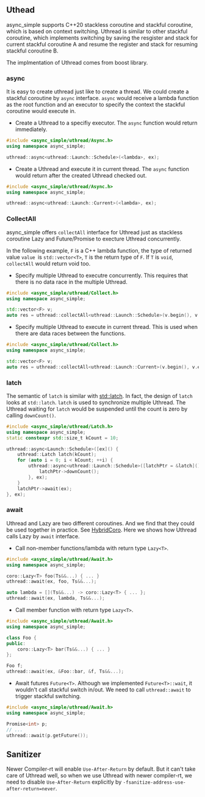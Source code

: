 ## Uthead

async_simple supports C++20 stackless coroutine and stackful coroutine, which is based on context switching.
Uthread is similar to other stackful coroutine, which implements switching by saving the resgister and stack for current stackful coroutine A and resume the register and stack for resuming stackful coroutine B.

The implmentation of Uthread comes from boost library.

### async

It is easy to create uthread just like to create a thread. We could create a stackful coroutine by `async` interface. `async` would receive a lambda function as the root function and an executor to specify the context the stackful coroutine would execute in.

- Create a Uthread to a specifiy executor. The `async` function would return immediately.

```cpp
#include <async_simple/uthread/Async.h>
using namespace async_simple;

uthread::async<uthread::Launch::Schedule>(<lambda>, ex);
```

- Create a Uthread and execute it in current thread. The `async` function would return after the created Uthread checked out.

```cpp
#include <async_simple/uthread/Async.h>
using namespace async_simple;

uthread::async<uthread::Launch::Current>(<lambda>, ex);
```

### CollectAll

async_simple offers `collectAll` interface for Uthread just as stackless coroutine Lazy and Future/Promise to execture Uthread concurrently.

In the following example, `F` is a C++ lambda function, the type of returned value `value `is `std::vector<T>`, `T` is the return type of `F`. If `T` is `void`, `collectAll` would return void too.

- Specify multiple Uthread to executre concurrently. This requires that there is no data race in the multiple Uthread.

```cpp
#include <async_simple/uthread/Collect.h>
using namespace async_simple;

std::vector<F> v;
auto res = uthread::collectAll<uthread::Launch::Schedule>(v.begin(), v.end(), ex);
```

- Specify multiple Uthread to execute in current thread. This is used when there are data races between the functions.

```cpp
#include <async_simple/uthread/Collect.h>
using namespace async_simple;

std::vector<F> v;
auto res = uthread::collectAll<uthread::Launch::Current>(v.begin(), v.end(), ex);
```

### latch

The semantic of `latch` is similar with [std::latch](https://en.cppreference.com/w/cpp/thread/latch). In fact, the design of `latch` looks at `std::latch`.
`latch` is used to synchronize multiple Uthread. The Uthread waiting for `latch` would be suspended until the count is zero by calling `downCount()`.

```cpp
#include <async_simple/uthread/Latch.h>
using namespace async_simple;
static constexpr std::size_t kCount = 10;

uthread::async<Launch::Schedule>([ex]() {
    uthread::Latch latch(kCount);
    for (auto i = 0; i < kCount; ++i) {
        uthread::async<uthread::Launch::Schedule>([latchPtr = &latch]() {
            latchPtr->downCount();
        }, ex);
    }
    latchPtr->await(ex);
}, ex);
```

### await

Uthread and Lazy are two different coroutines. And we find that they could be used together in practice. See [HybridCoro](./HybridCoro.md). Here we shows how Uthread calls Lazy by `await` interface.

- Call non-member functions/lambda with return type `Lazy<T>`.

```cpp
#include <async_simple/uthread/Await.h>
using namespace async_simple;

coro::Lazy<T> foo(Ts&&...) { ... }
uthread::await(ex, foo, Ts&&...);

auto lambda = [](Ts&&...) -> coro::Lazy<T> { ... };
uthread::await(ex, lambda, Ts&&...);
```

- Call member function with return type `Lazy<T>`.

```cpp
#include <async_simple/uthread/Await.h>
using namespace async_simple;

class Foo {
public:
    coro::Lazy<T> bar(Ts&&...) { ... }
};

Foo f;
uthread::await(ex, &Foo::bar, &f, Ts&&...);
```

- Await futures `Future<T>`. Although we implemented `Future<T>::wait`, it wouldn't call stackful switch in/out. We need to call `uthread::await` to trigger stackful switching.

```cpp
#include <async_simple/uthread/Await.h>
using namespace async_simple;

Promise<int> p;
// ...
uthread::await(p.getFuture());
```

## Sanitizer

Newer Compiler-rt will enable `Use-After-Return` by default. But it can't take care of Uthread well, so when we use Uthread with newer compiler-rt, we need to disable `Use-After-Return` explicitly by `-fsanitize-address-use-after-return=never`.
